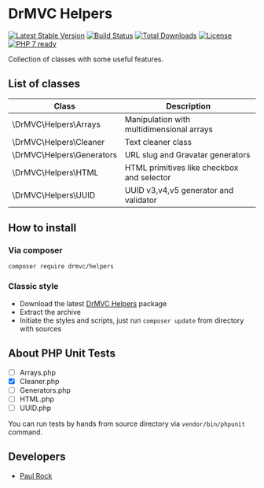 # DrMVC Helpers

[![Latest Stable Version](https://poser.pugx.org/drmvc/helpers/v/stable)](https://packagist.org/packages/drmvc/helpers)
[![Build Status](https://travis-ci.org/drmvc/helpers.svg?branch=master)](https://travis-ci.org/drmvc/helpers)
[![Total Downloads](https://poser.pugx.org/drmvc/helpers/downloads)](https://packagist.org/packages/drmvc/helpers)
[![License](https://poser.pugx.org/drmvc/helpers/license)](https://packagist.org/packages/drmvc/helpers)
[![PHP 7 ready](https://php7ready.timesplinter.ch/drmvc/helpers/master/badge.svg)](https://travis-ci.org/drmvc/helpers)

Collection of classes with some useful features.

## List of classes

| Class                     | Description |
|---------------------------|-------------|
| \DrMVC\Helpers\Arrays     | Manipulation with multidimensional arrays |
| \DrMVC\Helpers\Cleaner    | Text cleaner class |
| \DrMVC\Helpers\Generators | URL slug and Gravatar generators |
| \DrMVC\Helpers\HTML       | HTML primitives like checkbox and selector |
| \DrMVC\Helpers\UUID       | UUID v3,v4,v5 generator and validator |

## How to install

### Via composer

    composer require drmvc/helpers

### Classic style

* Download the latest [DrMVC Helpers](https://github.com/drmvc/helpers/releases) package
* Extract the archive
* Initiate the styles and scripts, just run `composer update` from directory with sources

## About PHP Unit Tests

* [ ] Arrays.php
* [x] Cleaner.php
* [ ] Generators.php
* [ ] HTML.php
* [ ] UUID.php

You can run tests by hands from source directory via `vendor/bin/phpunit` command. 

## Developers

* [Paul Rock](https://github.com/EvilFreelancer)
